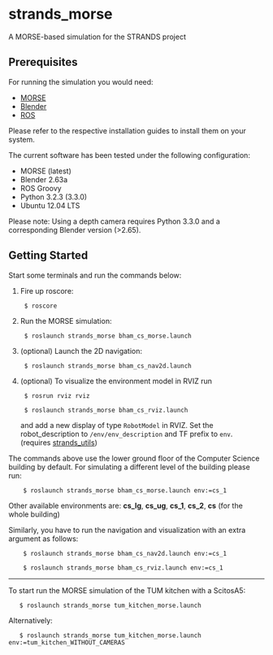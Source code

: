 strands_morse
=============

A MORSE-based simulation for the STRANDS project

Prerequisites
-------------

For running the simulation you would need:

* [MORSE](http://www.openrobots.org/morse/doc/latest/user/installation.html) 
* [Blender](http://www.blender.org/download/get-blender/)
* [ROS](http://www.ros.org/wiki/ROS/Installation)

Please refer to the respective installation guides to install them on your system. 

The current software has been tested under the following configuration:

* MORSE (latest)
* Blender 2.63a
* ROS Groovy
* Python 3.2.3 (3.3.0)
* Ubuntu 12.04 LTS

Please note: Using a depth camera requires Python 3.3.0 and a corresponding Blender version (>2.65). 

Getting Started
---------------

Start some terminals and run the commands below:

1. Fire up roscore:
   
        $ roscore
       
2. Run the MORSE simulation:
      
        $ roslaunch strands_morse bham_cs_morse.launch
      
3. (optional) Launch the 2D navigation:

        $ roslaunch strands_morse bham_cs_nav2d.launch

4. (optional) To visualize the environment model in RVIZ run 

        $ rosrun rviz rviz
      
        $ roslaunch strands_morse bham_cs_rviz.launch
        
   and add a new display of type `RobotModel` in RVIZ. Set the robot_description to
   `/env/env_description` and TF prefix to `env`. (requires [strands_utils](https://github.com/strands-project/strands_utils))

The commands above use the lower ground floor of the Computer Science building
by default. For simulating a different level of the building please run:

        $ roslaunch strands_morse bham_cs_morse.launch env:=cs_1

   Other available environments are: <strong>cs_lg</strong>, <strong>cs_ug</strong>, <strong>cs_1</strong>, <strong>cs_2</strong>, <strong>cs</strong> (for the whole building)

   Similarly, you have to run the navigation and visualization with an extra argument as follows:

        $ roslaunch strands_morse bham_cs_nav2d.launch env:=cs_1               

        $ roslaunch strands_morse bham_cs_rviz.launch env:=cs_1
   
-----------------

To start run the MORSE simulation of the TUM kitchen with a ScitosA5:
      
       $ roslaunch strands_morse tum_kitchen_morse.launch

  Alternatively:

       $ roslaunch strands_morse tum_kitchen_morse.launch env:=tum_kitchen_WITHOUT_CAMERAS


